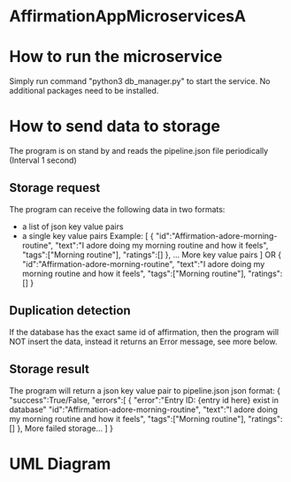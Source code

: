 # AffirmationAppMicroservicesA

# How to run the microservice
Simply run command "python3 db_manager.py" to start the service. No additional packages need to be installed.

# How to send data to storage
The program is on stand by and reads the pipeline.json file periodically (Interval 1 second)
## Storage request
The program can receive the following data in two formats:
- a list of json key value pairs 
- a single key value pairs 
Example:
[
    {
        "id":"Affirmation-adore-morning-routine",
        "text":"I adore doing my morning routine and how it feels",
        "tags":["Morning routine"],
        "ratings":[]
    },
    ... More key value pairs
]
OR
{
    "id":"Affirmation-adore-morning-routine",
    "text":"I adore doing my morning routine and how it feels",
    "tags":["Morning routine"],
    "ratings":[]
}

## Duplication detection
If the database has the exact same id of affirmation, then the program will NOT insert the data, instead it returns an Error message, see more below.

## Storage result
The program will return a json key value pair to pipeline.json
json format:
{
    "success":True/False,
    "errors":[
        {
            "error":"Entry ID: {entry id here} exist in database"
            "id":"Affirmation-adore-morning-routine",
            "text":"I adore doing my morning routine and how it feels",
            "tags":["Morning routine"],
            "ratings":[]
        },
        More failed storage...
    ]
}

# UML Diagram
